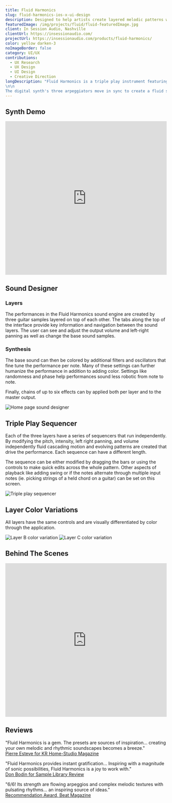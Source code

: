 ```yaml
---
title: Fluid Harmonics
slug: fluid-harmonics-ios-x-ui-design
description: Designed to help artists create layered melodic patterns with ease.
featuredImage: /img/projects/fluid/fluid-featuredImage.jpg
client: In Session Audio, Nashville
clientUrl: https://insessionaudio.com/
projectUrl: https://insessionaudio.com/products/fluid-harmonics/
color: yellow darken-3
noImageBorder: false
category: UI/UX
contributions:
  - UX Research
  - UX Design
  - UI Design
  - Creative Direction
longDescription: "Fluid Harmonics is a triple play instrument featuring a sound bank of 30 guitars.
\n\n
The digital synth's three arpeggiators move in sync to create a fluid sound. This is graphically supported by the pick shaped knobs that visually fill with rolling water based on intensity."
---
```


## Synth Demo

<iframe width="100%" height="480" src="https://www.youtube.com/embed/vBugi_QD3fE" frameborder="0" allowfullscreen=""></iframe>

## Sound Designer

### Layers
The performances in the Fluid Harmonics sound engine are created by three guitar samples layered on top of each other. The tabs along the top of the interface provide key information and navigation between the sound layers. The user can see and adjust the output volume and left-right panning as well as change the base sound samples.

### Synthesis
The base sound can then be colored by additional filters and oscillators that fine tune the performance per note. Many of these settings can further humanize the performance in addition to adding color. Settings like randomness and phase help performances sound less robotic from note to note.

Finally, chains of up to six effects can by applied both per layer and to the master output.

![Home page sound designer](/img/projects/fluid/fluid-soundDesigner.jpg)

## Triple Play Sequencer

Each of the three layers have a series of sequencers that run independently. By modifying the pitch, intensity, left right panning, and volume independently fluid cascading motion and evolving patterns are created that drive the performance. Each sequence can have a different length.

The sequence can be either modified by dragging the bars or using the controls to make quick edits across the whole pattern. Other aspects of playback like adding swing or if the notes alternate through multiple input notes (ie. picking strings of a held chord on a guitar) can be set on this screen.

![Triple play sequencer](/img/projects/fluid/fluid-sequencer.jpg)

## Layer Color Variations

All layers have the same controls and are visually differentiated by color through the application.

![Layer B color variation](/img/projects/fluid/fluid-layerB.jpg)
![Layer C color variation](/img/projects/fluid/fluid-layerC.jpg)

## Behind The Scenes

<iframe width="100%" height="480" src="https://www.youtube.com/embed/VKaTfr7xClo" frameborder="0" allowfullscreen=""></iframe>

## Reviews

"Fluid Harmonics is a gem. The presets are sources of inspiration… creating your own melodic and rhythmic soundscapes becomes a breeze." <br/>
[Pierre Esteve for KR Home-Studio Magazine](https://www.kr-homestudio.fr/)

"Fluid Harmonics provides instant gratification… Inspiring with a magnitude of sonic possibilities, Fluid Harmonics is a joy to work with."  <br/>
[Don Bodin for Sample Library Review](https://www.samplelibraryreview.com/the-reviews/review-fluid-harmonics-from-in-session-audio/)

"6/6! Its strength are flowing arpeggios and complex melodic textures with pulsating rhythms… an inspiring source of ideas." <br />
[Recommendation Award, Beat Magazine](https://www.beat.de/)
